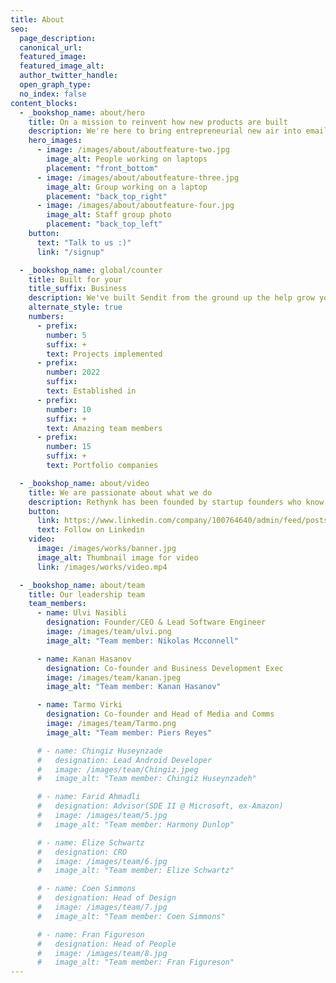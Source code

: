 ```yaml
---
title: About
seo:
  page_description:
  canonical_url:
  featured_image:
  featured_image_alt:
  author_twitter_handle:
  open_graph_type:
  no_index: false
content_blocks:
  - _bookshop_name: about/hero
    title: On a mission to reinvent how new products are built
    description: We're here to bring entrepreneurial new air into email marketing and help grow your business.
    hero_images:
      - image: /images/about/aboutfeature-two.jpg
        image_alt: People working on laptops
        placement: "front_bottom"
      - image: /images/about/aboutfeature-three.jpg
        image_alt: Group working on a laptop
        placement: "back_top_right"
      - image: /images/about/aboutfeature-four.jpg
        image_alt: Staff group photo
        placement: "back_top_left"
    button:
      text: "Talk to us :)"
      link: "/signup"

  - _bookshop_name: global/counter
    title: Built for your
    title_suffix: Business
    description: We've built Sendit from the ground up the help grow your business faster.
    alternate_style: true
    numbers:
      - prefix: 
        number: 5
        suffix: +
        text: Projects implemented
      - prefix:
        number: 2022
        suffix:
        text: Established in
      - prefix:
        number: 10
        suffix: +
        text: Amazing team members
      - prefix:
        number: 15
        suffix: +
        text: Portfolio companies

  - _bookshop_name: about/video
    title: We are passionate about what we do
    description: Rethynk has been founded by startup founders who know the ins and outs of the "game" and how to build reliable products in a very short period of time
    button:
      link: https://www.linkedin.com/company/100764640/admin/feed/posts/
      text: Follow on Linkedin
    video:
      image: /images/works/banner.jpg
      image_alt: Thumbnail image for video
      link: /images/works/video.mp4

  - _bookshop_name: about/team
    title: Our leadership team
    team_members:
      - name: Ulvi Nasibli
        designation: Founder/CEO & Lead Software Engineer
        image: /images/team/ulvi.png
        image_alt: "Team member: Nikolas Mcconnell"

      - name: Kanan Hasanov
        designation: Co-founder and Business Development Exec
        image: /images/team/kanan.jpeg
        image_alt: "Team member: Kanan Hasanov"

      - name: Tarmo Virki
        designation: Co-founder and Head of Media and Comms
        image: /images/team/Tarmo.png
        image_alt: "Team member: Piers Reyes"

      # - name: Chingiz Huseynzade
      #   designation: Lead Android Developer
      #   image: /images/team/Chingiz.jpeg
      #   image_alt: "Team member: Chingiz Huseynzadeh"

      # - name: Farid Ahmadli
      #   designation: Advisor(SDE II @ Microsoft, ex-Amazon)
      #   image: /images/team/5.jpg
      #   image_alt: "Team member: Harmony Dunlop"

      # - name: Elize Schwartz
      #   designation: CRO
      #   image: /images/team/6.jpg
      #   image_alt: "Team member: Elize Schwartz"

      # - name: Coen Simmons
      #   designation: Head of Design
      #   image: /images/team/7.jpg
      #   image_alt: "Team member: Coen Simmons"

      # - name: Fran Figureson
      #   designation: Head of People
      #   image: /images/team/8.jpg
      #   image_alt: "Team member: Fran Figureson"
---
```

